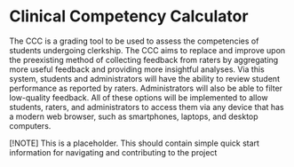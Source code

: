 # Clinical Competency Calculator

The CCC is a grading tool to be used to assess the competencies of students undergoing clerkship.
The CCC aims to replace and improve upon the preexisting method of collecting feedback from
raters by aggregating more useful feedback and providing more insightful analyses. Via this system,
students and administrators will have the ability to review student performance as reported by
raters. Administrators will also be able to filter low-quality feedback. All of these options will be
implemented to allow students, raters, and administrators to access them via any device that has a
modern web browser, such as smartphones, laptops, and desktop computers.

[!NOTE]
This is a placeholder. This should contain simple quick start information for navigating and contributing to the project
